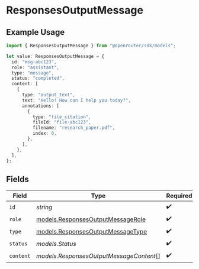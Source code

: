 # ResponsesOutputMessage

## Example Usage

```typescript
import { ResponsesOutputMessage } from "@openrouter/sdk/models";

let value: ResponsesOutputMessage = {
  id: "msg-abc123",
  role: "assistant",
  type: "message",
  status: "completed",
  content: [
    {
      type: "output_text",
      text: "Hello! How can I help you today?",
      annotations: [
        {
          type: "file_citation",
          fileId: "file-abc123",
          filename: "research_paper.pdf",
          index: 0,
        },
      ],
    },
  ],
};
```

## Fields

| Field                                                                        | Type                                                                         | Required                                                                     | Description                                                                  |
| ---------------------------------------------------------------------------- | ---------------------------------------------------------------------------- | ---------------------------------------------------------------------------- | ---------------------------------------------------------------------------- |
| `id`                                                                         | *string*                                                                     | :heavy_check_mark:                                                           | N/A                                                                          |
| `role`                                                                       | [models.ResponsesOutputMessageRole](../models/responsesoutputmessagerole.md) | :heavy_check_mark:                                                           | N/A                                                                          |
| `type`                                                                       | [models.ResponsesOutputMessageType](../models/responsesoutputmessagetype.md) | :heavy_check_mark:                                                           | N/A                                                                          |
| `status`                                                                     | *models.Status*                                                              | :heavy_check_mark:                                                           | N/A                                                                          |
| `content`                                                                    | *models.ResponsesOutputMessageContent*[]                                     | :heavy_check_mark:                                                           | N/A                                                                          |